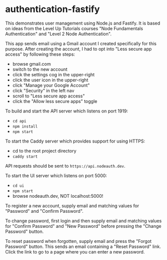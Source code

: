 # authentication-fastify

This demonstrates user management using Node.js and Fastify.
It is based on ideas from the Level Up Tutorials courses
"Node Fundamentals Authentication" and "Level 2 Node Authentication".

This app sends email using a Gmail account
I created specifically for this purpose.
After creating the account, I had to opt into
"Less secure app access" by following these steps:

- browse gmail.com
- switch to the new account
- click the settings cog in the upper-right
- click the user icon in the upper-right
- click "Manage your Google Account"
- click "Security" in the left nav
- scroll to "Less secure app access"
- click the "Allow less secure apps" toggle

To build and start the API server which listens on port 1919:

- `cd api`
- `npm install`
- `npm start`

To start the Caddy server which provides support for using HTTPS:

- cd to the root project directory
- `caddy start`

API requests should be sent to `https://api.nodeauth.dev`.

To start the UI server which listens on port 5000:

- `cd ui`
- `npm start`
- browse nodeauth.dev, NOT localhost:5000!

To register a new account, supply email and
matching values for "Password" and "Confirm Password".

To change password, first login and then supply email and
matching values for "Confirm Password" and "New Password"
before pressing the "Change Password" button.

To reset password when forgotten, supply email
and press the "Forgot Password" button.
This sends an email containing a "Reset Password" link.
Click the link to go to a page where you can enter a new password.
